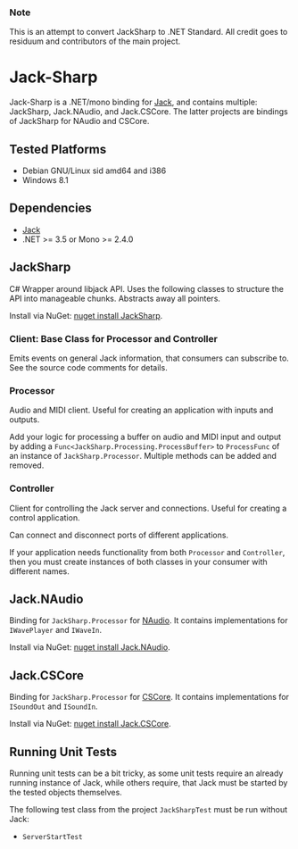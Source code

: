 ### Note
This is an attempt to convert JackSharp to .NET Standard. All credit goes to residuum and contributors of the main project.

# Jack-Sharp
Jack-Sharp is a .NET/mono binding for [Jack](http://jackaudio.org/), and contains multiple: JackSharp, Jack.NAudio, and Jack.CSCore. The latter projects are bindings of JackSharp for NAudio and CSCore.

## Tested Platforms
* Debian GNU/Linux sid amd64 and i386
* Windows 8.1

## Dependencies
* [Jack](http://jackaudio.org/)
* .NET >= 3.5 or Mono >= 2.4.0

## JackSharp
C# Wrapper around libjack API. Uses the following classes to structure the API into manageable chunks. Abstracts away all pointers.

Install via NuGet: [nuget install JackSharp](https://www.nuget.org/packages/JackSharp/).

### Client: Base Class for Processor and Controller
Emits events on general Jack information, that consumers can subscribe to. See the source code comments for details.

### Processor
Audio and MIDI client. Useful for creating an application with inputs and outputs.

Add your logic for processing a buffer on audio and MIDI input and output by adding a `Func<JackSharp.Processing.ProcessBuffer>` to `ProcessFunc` of an instance of `JackSharp.Processor`. Multiple methods can be added and removed.

### Controller
Client for controlling the Jack server and connections. Useful for creating a control application.

Can connect and disconnect ports of different applications.

If your application needs functionality from both `Processor` and `Controller`, then you must create instances of both classes in your consumer with different names.

## Jack.NAudio
Binding for `JackSharp.Processor` for [NAudio](https://github.com/naudio). It contains implementations for `IWavePlayer` and `IWaveIn`.

Install via NuGet: [nuget install Jack.NAudio](https://www.nuget.org/packages/Jack.NAudio/).

## Jack.CSCore
Binding for `JackSharp.Processor` for [CSCore](https://github.com/filoe/cscore). It contains implementations for `ISoundOut` and `ISoundIn`.

Install via NuGet: [nuget install Jack.CSCore](https://www.nuget.org/packages/Jack.CSCore/).

## Running Unit Tests
Running unit tests can be a bit tricky, as some unit tests require an already running instance of Jack, while others require, that Jack must be started by the tested objects themselves. 

The following test class from the project `JackSharpTest` must be run without Jack:

* `ServerStartTest`
